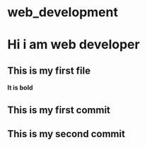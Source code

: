 # web_development
# Hi i am web developer
## This is my first file
**It is bold**
## This is my first commit
## This is my second commit
